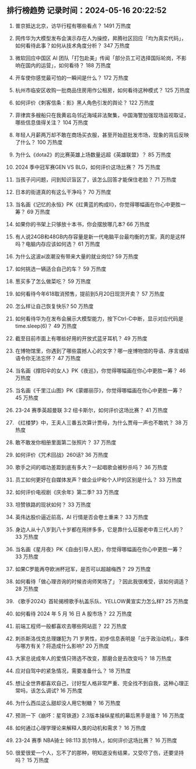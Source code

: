 
## 排行榜趋势 记录时间：2024-05-16 20:22:52
  
  1. 普京抵达北京，访华行程有哪些看点？ 1491 万热度
    
  2. 网传华为大模型发布会演示存在人为操控，昇腾社区回应「均为真实代码」，如何看待此事？如何从技术角度分析？ 347 万热度
    
  3. 微软回应中国区 AI 团队「打包赴美」传闻「部分员工可选择国际轮岗，不影响在国内的运营」，如何看待？ 188 万热度
    
  4. 开车使你感觉最可怕的一瞬间是什么？ 172 万热度
    
  5. 杭州市临安区收购一批商品住房用作公租房，如何看待这种模式？ 125 万热度
    
  6. 如何评价《刺客信条：影》黑人角色引发的舆论？ 122 万热度
    
  7. 菲律宾多艘船只在我黄岩岛邻近海域非法聚集，中国海警加强现场监视取证，哪些信息值得关注？ 104 万热度
    
  8. 年轻人月薪两万却不敢在商场买衣服，甚至开始逛批发市场，现象的背后反映了什么？ 100 万热度
    
  9. 为什么《dota2》的比赛英雄上场数量远超《英雄联盟》？ 85 万热度
    
  10. 2024 季中冠军赛GEN VS BLG，如何评价这场比赛？ 75 万热度
    
  11. 当孩子问问题，问到知识盲区了，该怎么回答才能保住老脸？ 71 万热度
    
  12. 日本的街道真的有这么干净吗？ 70 万热度
    
  13. 当名画《记忆的永恒》PK《红黄蓝的构成II》，你觉得哪幅画在你心中更胜一筹？ 69 万热度
    
  14. 如果你的书架上只够放十本书，你会摆放哪几本? 66 万热度
    
  15. 有人说24GB和48GB内存容量是新一代电脑平台最均衡的方案，真的是这样吗？电脑内存应该如何选？ 61 万热度
    
  16. 为什么这波ai浪潮没有带来大量的就业岗位? 59 万热度
    
  17. 如何挑选一辆适合自己的车？ 59 万热度
    
  18. 葱买多了怎么做菜吃？ 59 万热度
    
  19. 如何看待今年618取消预售，提前到5月20日现货开卖？ 57 万热度
    
  20. 怎么样让自己恢复快乐? 50 万热度
    
  21. 如何看待华为在发布会展示大模型能力，按下Ctrl-C中断，显示对应代码是time.sleep(6)？ 49 万热度
    
  22. 截至目前市面上有哪些好用的开放式蓝牙耳机？ 49 万热度
    
  23. 在博物馆里，你遇到了哪些震撼人心的文字？哪一座博物馆的导语、序言或结语令你无法忘怀？ 47 万热度
    
  24. 当名画《撑阳伞的女人》PK《夜巡》，你觉得哪幅画在你心中更胜一筹？ 46 万热度
    
  25. 当名画《千里江山图》PK《蒙娜丽莎》，你觉得哪幅画在你心中更胜一筹？ 45 万热度
    
  26. 23-24 赛季英超曼联 3:2 纽卡斯尔，如何评价这场比赛？ 41 万热度
    
  27. 《红楼梦》中，王夫人三番五次算计贾母，为什么贾母一声也不敢吭？ 38 万热度
    
  28. 敢不敢发你相册里面第二张照片？ 37 万热度
    
  29. 如何评价《咒术回战》260话? 36 万热度
    
  30. 歌手之间的唱功差距到底有多大？一起唱歌会被秒杀吗？ 36 万热度
    
  31. 员工如何更好在自媒体发声？做企业IP和个人IP的区别是什么？ 33 万热度
    
  32. 如何评价电视剧《庆余年》第二季? 33 万热度
    
  33. 坦赞铁路的现状如何？ 33 万热度
    
  34. 英伟达股价逼近前高，AI 行情是否会卷土重来？ 33 万热度
    
  35. 身边人从十八岁到八十岁都在用拼多多，它是靠什么征服老中青三代人的？ 33 万热度
    
  36. 当名画《星月夜》PK《自由引导人民》，你觉得哪幅画在你心中更胜一筹？ 33 万热度
    
  37. 如果C罗能再夺欧洲杯冠军，是否可以超越梅西？ 29 万热度
    
  38. 如何看待「做心理咨询的时候咨询师笑场了」？因此我很难受，该如何调适？ 28 万热度
    
  39. 《歌手2024》首轮揭榜歌手杭盖乐队、YELLOW黄宣实力怎么样? 25 万热度
    
  40. 如何看待 2024 年 5 月 16 日 A 股市场？ 22 万热度
    
  41. 前端工程师一般都喜欢去哪些网站逛？ 22 万热度
    
  42. 刺杀斯洛伐克总理嫌犯为 71 岁男性，初步信息表明是「出于政治动机」，事件与哪方有关？将造成什么影响? 20 万热度
    
  43. 大家总说成年人的爱情只筛选不改变，那磨合是去改变吗？ 18 万热度
    
  44. 应对自驾中的紧急情况，需要准备什么？ 18 万热度
    
  45. 想让全世界都喜欢自己，讨好型人格非常严重、完全找不到自我，这种心理正常吗，该怎么调试? 16 万热度
    
  46. 为什么西瓜这么甜却没人用它制糖？ 16 万热度
    
  47. 预测一下《崩坏：星穹铁道》2.3版本操纵星核的幕后黑手是谁？ 16 万热度
    
  48. 如何通过心理学理论来解释人类的动机和需求？ 16 万热度
    
  49. 23-24 赛季 NBA骑士 98:113 凯尔特人，如何评价这场比赛？ 16 万热度
    
  50. 很爱很爱一个人，忘不了的那种，明知道没有结果，又受尽了伤，还要坚持吗？ 15 万热度
    